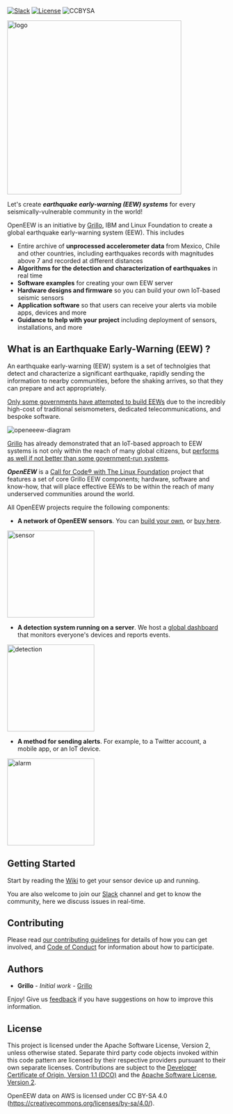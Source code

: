 [![Slack](https://img.shields.io/badge/Join-Slack-blue)](https://join.slack.com/t/openeew/shared_invite/zt-cibhc0za-XKReMPobi2DsrPusORJZVQ)
[![License](https://img.shields.io/badge/License-Apache2-blue.svg)](https://www.apache.org/licenses/LICENSE-2.0) 
![CCBYSA](https://img.shields.io/badge/License-CC%20BY%20SA%204-blue)


<img src="/images/logo_2020.svg" alt="logo" width="400px"/>


Let's create ***earthquake early-warning (EEW) systems*** for every seismically-vulnerable community in the world!

OpenEEW is an initiative by [Grillo](https://grillo.io), IBM and Linux Foundation to create a global earthquake early-warning system (EEW). This includes
* Entire archive of **unprocessed accelerometer data** from Mexico, Chile and other countries, including earthquakes records with magnitudes above 7 and recorded at different distances 
* **Algorithms for the detection and characterization of earthquakes** in real time
* **Software examples** for creating your own EEW server
* **Hardware designs and firmware** so you can build your own IoT-based seismic sensors
* **Application software** so that users can receive your alerts via mobile apps, devices and more
* **Guidance to help with your project** including deployment of sensors, installations, and more

## What is an Earthquake Early-Warning (EEW) ?
An earthquake early-warning (EEW) system is a set of technolgies that detect and characterize a significant earthquake, rapidly sending the information to nearby communities, before the shaking arrives, so that they can prepare and act appropriately.

[Only some governments have attempted to build EEWs](http://www.unesco.org/new/en/natural-sciences/special-themes/disaster-risk-reduction/geohazard-risk-reduction/early-warning-systems/ip-eews/) due to the incredibly high-cost of traditional seismometers, dedicated telecommunications, and bespoke software.

![openeeew-diagram](https://github.com/openeew/openeew/raw/master/images/openeew-diagram5.jpg)

[Grillo](https://grillo.io) has already demonstrated that an IoT-based approach to EEW systems is not only within the reach of many global citizens, but [performs as well if not better than some government-run systems](https://openeew.com/blog/eew-benchmark). 

***OpenEEW*** is a [Call for Code® with The Linux Foundation](https://www.linuxfoundation.org/projects/code-and-response/) project that features a set of core Grillo EEW components; hardware, software and know-how, that will place effective EEWs to be within the reach of many underserved communities around the world.

All OpenEEW projects require the following components:

- **A network of OpenEEW sensors**. You can [build your own](https://github.com/openeew/openeew-sensor/tree/master/pcb), or [buy here](https://grillo.io/product/openeew-node/).
<img src="/images/openeew-sensor.svg" alt="sensor" width="200"/>

-  **A detection system running on a server**. We host a [global dashboard](https://dashboard.openeew.com) that monitors everyone's devices and reports events.
<img src="/images/openeew-detection.svg" alt="detection" width="200"/>

- **A method for sending alerts**. For example, to a Twitter account, a mobile app, or an IoT device. 
<img src="/images/openeew-alarm.svg" alt="alarm" width="200"/>

## Getting Started
Start by reading the [Wiki](https://github.com/openeew/openeew/wiki) to get your sensor device up and running.

You are also welcome to join our [Slack](https://join.slack.com/t/openeew/shared_invite/zt-cibhc0za-XKReMPobi2DsrPusORJZVQ) channel and get to know the community, here we discuss issues in real-time.

## Contributing
Please read [our contributing guidelines](https://openeew.com/docs/contributing) for details of how you can get involved, and [Code of Conduct](CODE_OF_CONDUCT.md) for information about how to participate.

## Authors
* **Grillo** - *Initial work* - [Grillo](https://grillo.io)

Enjoy!  Give us [feedback](https://github.com/openeew/openeew/issues) if you have suggestions on how to improve this information.

## License
This project is licensed under the Apache Software License, Version 2, unless otherwise stated.  Separate third party code objects invoked within this code pattern are licensed by their respective providers pursuant to their own separate licenses. Contributions are subject to the [Developer Certificate of Origin, Version 1.1 (DCO)](https://developercertificate.org/) and the [Apache Software License, Version 2](http://www.apache.org/licenses/LICENSE-2.0.txt).

OpenEEW data on AWS is licensed under CC BY-SA 4.0 (https://creativecommons.org/licenses/by-sa/4.0/).
